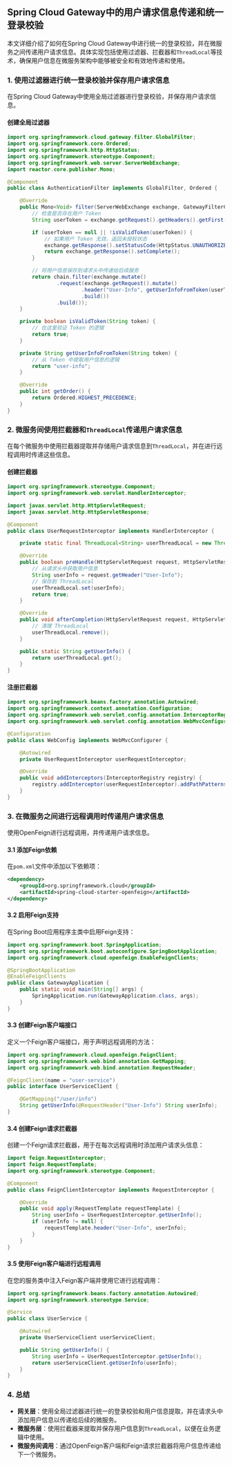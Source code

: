 ## Spring Cloud Gateway中的用户请求信息传递和统一登录校验

本文详细介绍了如何在Spring Cloud Gateway中进行统一的登录校验，并在微服务之间传递用户请求信息。具体实现包括使用过滤器、拦截器和`ThreadLocal`等技术，确保用户信息在微服务架构中能够被安全和有效地传递和使用。

### 1. 使用过滤器进行统一登录校验并保存用户请求信息

在Spring Cloud Gateway中使用全局过滤器进行登录校验，并保存用户请求信息。

#### 创建全局过滤器

```java
import org.springframework.cloud.gateway.filter.GlobalFilter;
import org.springframework.core.Ordered;
import org.springframework.http.HttpStatus;
import org.springframework.stereotype.Component;
import org.springframework.web.server.ServerWebExchange;
import reactor.core.publisher.Mono;

@Component
public class AuthenticationFilter implements GlobalFilter, Ordered {

    @Override
    public Mono<Void> filter(ServerWebExchange exchange, GatewayFilterChain chain) {
        // 检查是否存在用户 Token
        String userToken = exchange.getRequest().getHeaders().getFirst("User-Token");

        if (userToken == null || !isValidToken(userToken)) {
            // 如果用户 Token 无效，返回未授权状态
            exchange.getResponse().setStatusCode(HttpStatus.UNAUTHORIZED);
            return exchange.getResponse().setComplete();
        }

        // 将用户信息保存到请求头中传递给后续服务
        return chain.filter(exchange.mutate()
                .request(exchange.getRequest().mutate()
                        .header("User-Info", getUserInfoFromToken(userToken))
                        .build())
                .build());
    }

    private boolean isValidToken(String token) {
        // 在这里验证 Token 的逻辑
        return true;
    }

    private String getUserInfoFromToken(String token) {
        // 从 Token 中提取用户信息的逻辑
        return "user-info";
    }

    @Override
    public int getOrder() {
        return Ordered.HIGHEST_PRECEDENCE;
    }
}
```

### 2. 微服务间使用拦截器和`ThreadLocal`传递用户请求信息

在每个微服务中使用拦截器提取并存储用户请求信息到`ThreadLocal`，并在进行远程调用时传递这些信息。

#### 创建拦截器

```java
import org.springframework.stereotype.Component;
import org.springframework.web.servlet.HandlerInterceptor;

import javax.servlet.http.HttpServletRequest;
import javax.servlet.http.HttpServletResponse;

@Component
public class UserRequestInterceptor implements HandlerInterceptor {

    private static final ThreadLocal<String> userThreadLocal = new ThreadLocal<>();

    @Override
    public boolean preHandle(HttpServletRequest request, HttpServletResponse response, Object handler) {
        // 从请求头中获取用户信息
        String userInfo = request.getHeader("User-Info");
        // 保存到 ThreadLocal
        userThreadLocal.set(userInfo);
        return true;
    }

    @Override
    public void afterCompletion(HttpServletRequest request, HttpServletResponse response, Object handler, Exception ex) {
        // 清理 ThreadLocal
        userThreadLocal.remove();
    }

    public static String getUserInfo() {
        return userThreadLocal.get();
    }
}
```

#### 注册拦截器

```java
import org.springframework.beans.factory.annotation.Autowired;
import org.springframework.context.annotation.Configuration;
import org.springframework.web.servlet.config.annotation.InterceptorRegistry;
import org.springframework.web.servlet.config.annotation.WebMvcConfigurer;

@Configuration
public class WebConfig implements WebMvcConfigurer {

    @Autowired
    private UserRequestInterceptor userRequestInterceptor;

    @Override
    public void addInterceptors(InterceptorRegistry registry) {
        registry.addInterceptor(userRequestInterceptor).addPathPatterns("/**");
    }
}
```

### 3. 在微服务之间进行远程调用时传递用户请求信息

使用OpenFeign进行远程调用，并传递用户请求信息。

#### 3.1 添加Feign依赖

在`pom.xml`文件中添加以下依赖项：

```xml
<dependency>
    <groupId>org.springframework.cloud</groupId>
    <artifactId>spring-cloud-starter-openfeign</artifactId>
</dependency>
```

#### 3.2 启用Feign支持

在Spring Boot应用程序主类中启用Feign支持：

```java
import org.springframework.boot.SpringApplication;
import org.springframework.boot.autoconfigure.SpringBootApplication;
import org.springframework.cloud.openfeign.EnableFeignClients;

@SpringBootApplication
@EnableFeignClients
public class GatewayApplication {
    public static void main(String[] args) {
        SpringApplication.run(GatewayApplication.class, args);
    }
}
```

#### 3.3 创建Feign客户端接口

定义一个Feign客户端接口，用于声明远程调用的方法：

```java
import org.springframework.cloud.openfeign.FeignClient;
import org.springframework.web.bind.annotation.GetMapping;
import org.springframework.web.bind.annotation.RequestHeader;

@FeignClient(name = "user-service")
public interface UserServiceClient {

    @GetMapping("/user/info")
    String getUserInfo(@RequestHeader("User-Info") String userInfo);
}
```

#### 3.4 创建Feign请求拦截器

创建一个Feign请求拦截器，用于在每次远程调用时添加用户请求头信息：

```java
import feign.RequestInterceptor;
import feign.RequestTemplate;
import org.springframework.stereotype.Component;

@Component
public class FeignClientInterceptor implements RequestInterceptor {

    @Override
    public void apply(RequestTemplate requestTemplate) {
        String userInfo = UserRequestInterceptor.getUserInfo();
        if (userInfo != null) {
            requestTemplate.header("User-Info", userInfo);
        }
    }
}
```

#### 3.5 使用Feign客户端进行远程调用

在您的服务类中注入Feign客户端并使用它进行远程调用：

```java
import org.springframework.beans.factory.annotation.Autowired;
import org.springframework.stereotype.Service;

@Service
public class UserService {

    @Autowired
    private UserServiceClient userServiceClient;

    public String getUserInfo() {
        String userInfo = UserRequestInterceptor.getUserInfo();
        return userServiceClient.getUserInfo(userInfo);
    }
}
```

### 4. 总结

- **网关层**：使用全局过滤器进行统一的登录校验和用户信息提取，并在请求头中添加用户信息以传递给后续的微服务。
- **微服务层**：使用拦截器来提取并保存用户信息到`ThreadLocal`，以便在业务逻辑中使用。
- **微服务间调用**：通过OpenFeign客户端和Feign请求拦截器将用户信息传递给下一个微服务。
